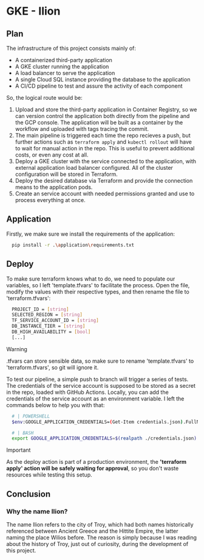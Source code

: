 # GKE - Ilion

## Plan

The infrastructure of this project consists mainly of:

- A containerized third-party application
- A GKE cluster running the application
- A load balancer to serve the application
- A single Cloud SQL instance providing the database to the application
- A CI/CD pipeline to test and assure the activity of each component

So, the logical route would be:

1. Upload and store the third-party application in Container Registry, so we can version control the application both directly from the pipeline and the GCP console. The application will be built as a container by the workflow and uploaded with tags tracing the commit.
2. The main pipeline is triggered each time the repo recieves a push, but further actions such as `terraform apply` and `kubectl rollout` will have to wait for manual action in the repo. This is useful to prevent additional costs, or even any cost at all.
3. Deploy a GKE cluster with the service connected to the application, with external application load balancer configured. All of the cluster configuration will be stored in Terraform.
4. Deploy the desired database via Terraform and provide the connection means to the application pods.
5. Create an service account with needed permissions granted and use to process everything at once.

## Application

Firstly, we make sure we install the requirements of the application:

```sh
  pip install -r .\application\requirements.txt
```

## Deploy

To make sure terraform knows what to do, we need to populate our variables, so I left 'template.tfvars' to facilitate the process. Open the file, modify the values with their respective types, and then rename the file to 'terraform.tfvars':

```bash
  PROJECT_ID = [string]
  SELECTED_REGION = [string]
  TF_SERVICE_ACCOUNT_ID = [string]
  DB_INSTANCE_TIER = [string]
  DB_HIGH_AVAILABILITY = [bool]
  [...]
```

> [!WARNING]
> .tfvars can store sensible data, so make sure to rename 'template.tfvars' to 'terraform.tfvars', so git will ignore it.

To test our pipeline, a simple push to branch will trigger a series of tests. The credentials of the service account is supposed to be stored as a secret in the repo, loaded with GitHub Actions. Locally, you can add the credentials of the service account as an environment variable. I left the commands below to help you with that:

```bash
  # | POWERSHELL
  $env:GOOGLE_APPLICATION_CREDENTIALS=(Get-Item credentials.json).FullName  

  # | BASH
  export GOOGLE_APPLICATION_CREDENTIALS=$(realpath ./credentials.json)
```

> [!IMPORTANT]
> As the deploy action is part of a production environment, the **'terraform apply' action will be safely waiting for approval**, so you don't waste resources while testing this setup.

## Conclusion

### Why the name Ilion?

The name Ilion refers to the city of Troy, which had both names historically referenced between Ancient Greece and the Hittite Empire, the latter naming the place Wilios before. The reason is simply because I was reading about the history of Troy, just out of curiosity, during the development of this project.
